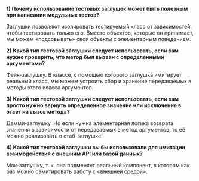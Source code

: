 **1) Почему использование тестовых заглушек может быть полезным при написании модульных тестов?**

Заглушки позволяют изолировать тестируемый класс от зависимостей, чтобы тестировать только его. Вместо объектов, которые он принимает, мы можем «подсовывать» свои объекты с элементарным поведением.

**2) Какой тип тестовой заглушки следует использовать, если вам нужно проверить, что метод был вызван с определенными аргументами?**

Фейк-заглушку. В классе, с помощью которого заглушка имитирует реальный класс, мы можем устроить сбор и хранение передаваемых в методы этого класса аргументов.

**3) Какой тип тестовой заглушки следует использовать, если вам просто нужно вернуть определенное значение или исключение в ответ на вызов метода?**

Дамми-заглушку. Но если нужна элементарная логика возврата значения в зависимости от передаваемых в метод аргументов, то её можно реализовать в стаб-заглушке.

**4) Какой тип тестовой заглушки вы бы использовали для имитации  взаимодействия с внешним API или базой данных?** 

Мок-заглушку, т. к. она подменяет реальный компонент, в котором как раз можно сэмитировать работу с «внешней средой».

